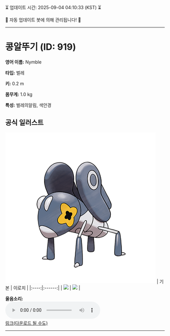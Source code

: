 
⏳ 업데이트 시간: 2025-09-04 04:10:33 (KST) ⏳

🤖 자동 업데이트 봇에 의해 관리됩니다! 🤖

---

# 콩알뚜기 (ID: 919)
**영어 이름:** Nymble

**타입:** 벌레

**키:** 0.2 m

**몸무게:** 1.0 kg

**특성:** 벌레의알림, 색안경

## 공식 일러스트
![](https://raw.githubusercontent.com/PokeAPI/sprites/master/sprites/pokemon/other/official-artwork/919.png)
| 기본 | 이로치 |
|:----:|:------:|
| <img src="http://play.pokemonshowdown.com/sprites/ani/nymble.gif" width="200"> | <img src="http://play.pokemonshowdown.com/sprites/ani-shiny/nymble.gif" width="200"> |

**울음소리:**<br><audio controls src="https://raw.githubusercontent.com/PokeAPI/cries/main/cries/pokemon/latest/919.ogg"></audio><br> [링크(다운로드 될 수도)](https://raw.githubusercontent.com/PokeAPI/cries/main/cries/pokemon/latest/919.ogg)


---
